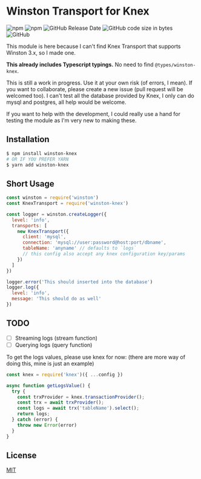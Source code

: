# Winston Transport for Knex

![npm](https://img.shields.io/npm/v/winston-knex?style=flat-square) ![npm](https://img.shields.io/npm/dw/winston-knex?style=flat-square) ![GitHub Release Date](https://img.shields.io/github/release-date/aldy505/winston-knex?style=flat-square) ![GitHub code size in bytes](https://img.shields.io/github/languages/code-size/aldy505/winston-knex?style=flat-square) ![GitHub](https://img.shields.io/github/license/aldy505/winston-knex?style=flat-square)

This module is here because I can't find Knex Transport that supports Winston 3.x, so I made one.

<strong>This already includes Typescript typings.</strong> No need to find `@types/winston-knex`.

This is still a work in progress. Use it at your own risk (of errors, I mean). If you want to collaborate, please create a new issue (pull request will be welcomed too). I can't test all the database provided by Knex, I only can do mysql and postgres, all help would be welcome.

If you want to help with the development, I could really use a hand for testing the module as I'm very new to making these.

## Installation

```bash
$ npm install winston-knex
# OR IF YOU PREFER YARN
$ yarn add winston-knex
```

## Short Usage

```js
const winston = require('winston')
const KnexTransport = require('winston-knex')

const logger = winston.createLogger({
  level: 'info',
  transports: [
    new KnexTransport({
      client: 'mysql',
      connection: 'mysql://user:password@host:port/dbname',
      tableName: 'anyname' // defaults to `logs`
      // this config also accept any knex configuration key/params
    })
  ]
})

logger.error('This should inserted into the database')
logger.log({
  level: 'info',
  message: 'This should do as well'
})
```
## TODO
- [ ] Streaming logs (stream function)
- [ ] Querying logs (query function)

To get the logs values, please use knex for now: (there are more way of doing this, mine is just an example)
```js
const knex = require('knex')({ ...config })

async function getLogsValue() {
  try {
    const trxProvider = knex.transactionProvider();
    const trx = await trxProvider();
    const logs = await trx('tableName').select();
    return logs;
  } catch (error) {
    throw new Error(error)
  }
}
```

## License

[MIT](https://github.com/aldy505/winston-knex/blob/master/LICENSE)